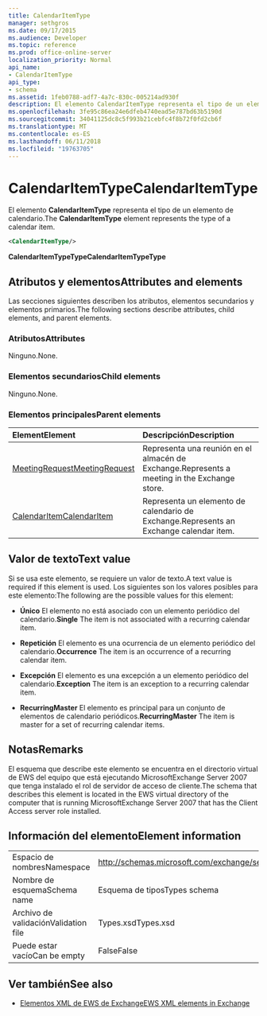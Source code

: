 ```yaml
---
title: CalendarItemType
manager: sethgros
ms.date: 09/17/2015
ms.audience: Developer
ms.topic: reference
ms.prod: office-online-server
localization_priority: Normal
api_name:
- CalendarItemType
api_type:
- schema
ms.assetid: 1feb0788-adf7-4a7c-830c-005214ad930f
description: El elemento CalendarItemType representa el tipo de un elemento de calendario.
ms.openlocfilehash: 3fe95c86ea24e6dfeb4740ead5e787bd63b5190d
ms.sourcegitcommit: 34041125dc8c5f993b21cebfc4f8b72f0fd2cb6f
ms.translationtype: MT
ms.contentlocale: es-ES
ms.lasthandoff: 06/11/2018
ms.locfileid: "19763705"
---
```

# <a name="calendaritemtype"></a><span data-ttu-id="1b17f-103">CalendarItemType</span><span class="sxs-lookup"><span data-stu-id="1b17f-103">CalendarItemType</span></span>

<span data-ttu-id="1b17f-104">El elemento **CalendarItemType** representa el tipo de un elemento de calendario.</span><span class="sxs-lookup"><span data-stu-id="1b17f-104">The **CalendarItemType** element represents the type of a calendar item.</span></span> 
  
```xml
<CalendarItemType/>
```

 <span data-ttu-id="1b17f-105">**CalendarItemTypeType**</span><span class="sxs-lookup"><span data-stu-id="1b17f-105">**CalendarItemTypeType**</span></span>
## <a name="attributes-and-elements"></a><span data-ttu-id="1b17f-106">Atributos y elementos</span><span class="sxs-lookup"><span data-stu-id="1b17f-106">Attributes and elements</span></span>

<span data-ttu-id="1b17f-107">Las secciones siguientes describen los atributos, elementos secundarios y elementos primarios.</span><span class="sxs-lookup"><span data-stu-id="1b17f-107">The following sections describe attributes, child elements, and parent elements.</span></span>
  
### <a name="attributes"></a><span data-ttu-id="1b17f-108">Atributos</span><span class="sxs-lookup"><span data-stu-id="1b17f-108">Attributes</span></span>

<span data-ttu-id="1b17f-109">Ninguno.</span><span class="sxs-lookup"><span data-stu-id="1b17f-109">None.</span></span>
  
### <a name="child-elements"></a><span data-ttu-id="1b17f-110">Elementos secundarios</span><span class="sxs-lookup"><span data-stu-id="1b17f-110">Child elements</span></span>

<span data-ttu-id="1b17f-111">Ninguno.</span><span class="sxs-lookup"><span data-stu-id="1b17f-111">None.</span></span>
  
### <a name="parent-elements"></a><span data-ttu-id="1b17f-112">Elementos principales</span><span class="sxs-lookup"><span data-stu-id="1b17f-112">Parent elements</span></span>

|<span data-ttu-id="1b17f-113">**Element**</span><span class="sxs-lookup"><span data-stu-id="1b17f-113">**Element**</span></span>|<span data-ttu-id="1b17f-114">**Descripción**</span><span class="sxs-lookup"><span data-stu-id="1b17f-114">**Description**</span></span>|
|:-----|:-----|
|[<span data-ttu-id="1b17f-115">MeetingRequest</span><span class="sxs-lookup"><span data-stu-id="1b17f-115">MeetingRequest</span></span>](meetingrequest.md) <br/> |<span data-ttu-id="1b17f-116">Representa una reunión en el almacén de Exchange.</span><span class="sxs-lookup"><span data-stu-id="1b17f-116">Represents a meeting in the Exchange store.</span></span>  <br/> |
|[<span data-ttu-id="1b17f-117">CalendarItem</span><span class="sxs-lookup"><span data-stu-id="1b17f-117">CalendarItem</span></span>](calendaritem.md) <br/> |<span data-ttu-id="1b17f-118">Representa un elemento de calendario de Exchange.</span><span class="sxs-lookup"><span data-stu-id="1b17f-118">Represents an Exchange calendar item.</span></span>  <br/> |
   
## <a name="text-value"></a><span data-ttu-id="1b17f-119">Valor de texto</span><span class="sxs-lookup"><span data-stu-id="1b17f-119">Text value</span></span>

<span data-ttu-id="1b17f-120">Si se usa este elemento, se requiere un valor de texto.</span><span class="sxs-lookup"><span data-stu-id="1b17f-120">A text value is required if this element is used.</span></span> <span data-ttu-id="1b17f-121">Los siguientes son los valores posibles para este elemento:</span><span class="sxs-lookup"><span data-stu-id="1b17f-121">The following are the possible values for this element:</span></span>
  
- <span data-ttu-id="1b17f-122">**Único** El elemento no está asociado con un elemento periódico del calendario.</span><span class="sxs-lookup"><span data-stu-id="1b17f-122">**Single** The item is not associated with a recurring calendar item.</span></span> 
    
- <span data-ttu-id="1b17f-123">**Repetición** El elemento es una ocurrencia de un elemento periódico del calendario.</span><span class="sxs-lookup"><span data-stu-id="1b17f-123">**Occurrence** The item is an occurrence of a recurring calendar item.</span></span> 
    
- <span data-ttu-id="1b17f-124">**Excepción** El elemento es una excepción a un elemento periódico del calendario.</span><span class="sxs-lookup"><span data-stu-id="1b17f-124">**Exception** The item is an exception to a recurring calendar item.</span></span> 
    
- <span data-ttu-id="1b17f-125">**RecurringMaster** El elemento es principal para un conjunto de elementos de calendario periódicos.</span><span class="sxs-lookup"><span data-stu-id="1b17f-125">**RecurringMaster** The item is master for a set of recurring calendar items.</span></span> 
    
## <a name="remarks"></a><span data-ttu-id="1b17f-126">Notas</span><span class="sxs-lookup"><span data-stu-id="1b17f-126">Remarks</span></span>

<span data-ttu-id="1b17f-127">El esquema que describe este elemento se encuentra en el directorio virtual de EWS del equipo que está ejecutando MicrosoftExchange Server 2007 que tenga instalado el rol de servidor de acceso de cliente.</span><span class="sxs-lookup"><span data-stu-id="1b17f-127">The schema that describes this element is located in the EWS virtual directory of the computer that is running MicrosoftExchange Server 2007 that has the Client Access server role installed.</span></span>
  
## <a name="element-information"></a><span data-ttu-id="1b17f-128">Información del elemento</span><span class="sxs-lookup"><span data-stu-id="1b17f-128">Element information</span></span>

|||
|:-----|:-----|
|<span data-ttu-id="1b17f-129">Espacio de nombres</span><span class="sxs-lookup"><span data-stu-id="1b17f-129">Namespace</span></span>  <br/> |http://schemas.microsoft.com/exchange/services/2006/types  <br/> |
|<span data-ttu-id="1b17f-130">Nombre de esquema</span><span class="sxs-lookup"><span data-stu-id="1b17f-130">Schema name</span></span>  <br/> |<span data-ttu-id="1b17f-131">Esquema de tipos</span><span class="sxs-lookup"><span data-stu-id="1b17f-131">Types schema</span></span>  <br/> |
|<span data-ttu-id="1b17f-132">Archivo de validación</span><span class="sxs-lookup"><span data-stu-id="1b17f-132">Validation file</span></span>  <br/> |<span data-ttu-id="1b17f-133">Types.xsd</span><span class="sxs-lookup"><span data-stu-id="1b17f-133">Types.xsd</span></span>  <br/> |
|<span data-ttu-id="1b17f-134">Puede estar vacío</span><span class="sxs-lookup"><span data-stu-id="1b17f-134">Can be empty</span></span>  <br/> |<span data-ttu-id="1b17f-135">False</span><span class="sxs-lookup"><span data-stu-id="1b17f-135">False</span></span>  <br/> |
   
## <a name="see-also"></a><span data-ttu-id="1b17f-136">Ver también</span><span class="sxs-lookup"><span data-stu-id="1b17f-136">See also</span></span>



- [<span data-ttu-id="1b17f-137">Elementos XML de EWS de Exchange</span><span class="sxs-lookup"><span data-stu-id="1b17f-137">EWS XML elements in Exchange</span></span>](ews-xml-elements-in-exchange.md)

